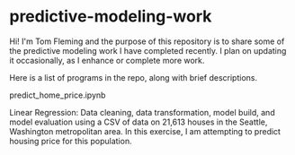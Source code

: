 # predictive-modeling-work

Hi! I'm Tom Fleming and the purpose of this repository is to share some of the predictive modeling work I have completed recently. I plan on updating it occasionally, as I enhance or complete more work.

Here is a list of programs in the repo, along with brief descriptions.


predict_home_price.ipynb

Linear Regression: Data cleaning, data transformation, model build, and model evaluation using a CSV of data on 21,613 houses in the Seattle, Washington metropolitan area. In this exercise, I am attempting to predict housing price for this population. 